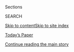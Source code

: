 <div id="app">

<div>

<div class="NYTAppHideMasthead css-1r6wvpq e1suatyy0">

<div class="section css-ui9rw0 e1suatyy2">

<div class="css-eph4ug er09x8g0">

<div class="css-6n7j50">

</div>

<span class="css-1dv1kvn">Sections</span>

<div class="css-10488qs">

<span class="css-1dv1kvn">SEARCH</span>

</div>

[Skip to content](#site-content)[Skip to site
index](#site-index)

</div>

<div class="css-10698na e1huz5gh0">

</div>

</div>

<div id="masthead-bar-one" class="section hasLinks css-15hmgas e1csuq9d3">

<div class="css-uqyvli e1csuq9d0">

</div>

<div class="css-1uqjmks e1csuq9d1">

</div>

<div class="css-9e9ivx">

[](https://myaccount.nytimes3xbfgragh.onion/auth/login?response_type=cookie&client_id=vi)

</div>

<div class="css-1bvtpon e1csuq9d2">

[Today’s Paper](https://www.nytimes3xbfgragh.onion/section/todayspaper)

</div>

</div>

</div>

</div>

<div data-aria-hidden="false">

<div id="site-content" data-role="main">

<div id="top-wrapper" class="css-15p45cc eaca97t0" type="top">

<div id="top-slug" class="css-19x0jxb eaca97t1" hidden="">

Advertisement

</div>

[Continue reading the main
story](#after-top)

<div class="ad top-wrapper" style="text-align:center;height:100%;display:block;min-height:90px">

<div id="top" class="place-ad" data-position="top" data-size-key="top">

</div>

</div>

<div id="after-top">

</div>

</div>

<div id="byline" class="section css-15h4p1b e9abtgs0">

<div class="css-1j21atc e1svk9qx1">

<div class="css-nfcc9b e1svk9qx3">

<div class="css-cnx41t">

![Portrait of Aaron
Byrd](https://static01.graylady3jvrrxbe.onion/images/2018/10/02/multimedia/author-aaron-byrd/author-aaron-byrd-thumbLarge.png)

</div>

<div class="css-vl9dhg e1svk9qx5">

<div class="css-1nrhkj6 e1svk9qx6">

# Aaron Byrd

</div>

## <span>Recent and archived work by Aaron Byrd for The New York Times</span>

</div>

</div>

</div>

<div>

<div id="mid1-wrapper" class="css-1mn4oms eaca97t0" type="rank">

<div id="mid1-slug" class="css-1tag3rd eaca97t1">

Advertisement

</div>

[Continue reading the main
story](#after-mid1)

<div id="mid1" class="ad mid1-wrapper" style="text-align:center;height:100%;display:block">

</div>

<div id="after-mid1">

</div>

</div>

</div>

<div class="css-185go5a e1o5byef0">

<div class="css-15cbhtu">

  - [Latest](#stream-panel)
  - <span class="css-6n7j50">Search</span>
    <div class="control">
    <div class="label-container css-1dv1kvn">
    Search
    </div>
    <div class="css-wm4t3d">
    **<span id="clear-search-input" class="css-1dv1kvn">Clear this text
    input</span>
    </div>
    </div>
    <span class="css-1iovbfw"></span>

<div id="stream-panel" class="section css-8msx5b e1jz0cab1">

<div class="css-13mho3u">

1.  
    
    <div class="css-1cp3ece">
    
    <div class="css-1l4spti">
    
    [](/video/us/politics/100000007219397/national-conventions-election.html)
    
    <div class="css-79elbk">
    
    ![](https://static01.graylady3jvrrxbe.onion/images/2020/08/18/video/xx-preconventionscover/xx-preconventionscover-thumbWide.png?quality=75&auto=webp&disable=upscale)
    
    </div>
    
    ### <span class="css-hue6tr ezz4tcd1">Times</span><span class="css-1a54gqt">Video</span>
    
    ## The Political Conventions Are Starting. Here’s What to Expect.
    
    The coronavirus pandemic has changed nearly every facet of life in
    2020, and the political conventions are no exception. Our reporters
    catch you up on what you need to know.
    
    <div class="css-1nqbnmb ea5icrr0">
    
    By <span class="css-1n7hynb">Sarah Kerr, Jeff Bernier, Aaron Byrd
    <span>and</span> Christina
    Kelso</span>
    
    </div>
    
    </div>
    
    <div class="css-1lc2l26 e1xfvim33">
    
    </div>
    
    </div>

2.  
    
    <div class="css-1cp3ece">
    
    <div class="css-1l4spti">
    
    [](/interactive/2020/07/14/nyregion/nypd-george-floyd-protests.html)
    
    <div class="css-79elbk">
    
    ![](https://static01.graylady3jvrrxbe.onion/images/2020/07/17/nyregion/nypd-protest-force-1594677753223-print/nypd-protest-force-1594677753223-thumbWide.jpg?quality=75&auto=webp&disable=upscale)
    
    </div>
    
    ## N.Y.P.D. Says It Used Restraint During Protests. Here’s What the Videos Show.
    
    Police officials say there were “isolated cases” of inappropriate
    force. But 64 videos show many attacks on protesters that appear
    unwarranted.
    
    <div class="css-1nqbnmb ea5icrr0">
    
    By <span class="css-1n7hynb">Allison McCann, Blacki Migliozzi, Andy
    Newman, Larry Buchanan <span>and</span> Aaron
    Byrd</span>
    
    </div>
    
    </div>
    
    <div class="css-1lc2l26 e1xfvim33">
    
    </div>
    
    </div>

3.  
    
    <div class="css-1cp3ece">
    
    <div class="css-1l4spti">
    
    [](/video/nyregion/100000007092240/coronavirus-covid-patients-classical-music.html)
    
    <div class="css-79elbk">
    
    ![](https://static01.graylady3jvrrxbe.onion/images/2020/05/03/video/xxvid-covidconcerts3/xxvid-covidconcerts3-thumbWide.jpg?quality=75&auto=webp&disable=upscale)
    
    </div>
    
    ### <span class="css-hue6tr ezz4tcd1">Times</span><span class="css-1a54gqt">Video</span>
    
    ## Concert for One: I.C.U. Doctor Brings Classical Music to Coronavirus Patients
    
    Dr. Rachel Easterwood, a professionally trained
    musician-turned-physician, has found a unique way to help her
    patients with Covid-19 — live classical music concerts.
    
    <div class="css-1nqbnmb ea5icrr0">
    
    By <span class="css-1n7hynb">Sarah Kerr, Noah Throop
    <span>and</span> Aaron
    Byrd</span>
    
    </div>
    
    </div>
    
    <div class="css-1lc2l26 e1xfvim33">
    
    </div>
    
    </div>

4.  
    
    <div class="css-1cp3ece">
    
    <div class="css-1l4spti">
    
    [](/video/health/100000007056651/covid-ards-acute-respiratory-distress-syndrome.html)
    
    <div class="css-79elbk">
    
    ![](https://static01.graylady3jvrrxbe.onion/images/2020/04/06/autossell/cover03/cover03-thumbWide.jpg?quality=75&auto=webp&disable=upscale)
    
    </div>
    
    ### <span class="css-hue6tr ezz4tcd1">Times</span><span class="css-1a54gqt">Video</span>
    
    ## How Coronavirus Attacks the Body
    
    It doesn’t take long for mild coronavirus symptoms to turn serious.
    These virtual reality images show how the virus can invade the lungs
    and kill.
    
    <div class="css-1nqbnmb ea5icrr0">
    
    By <span class="css-1n7hynb">Jonah M. Kessel <span>and</span> Aaron
    Byrd</span>
    
    </div>
    
    </div>
    
    <div class="css-1lc2l26 e1xfvim33">
    
    </div>
    
    </div>

5.  
    
    <div class="css-1cp3ece">
    
    <div class="css-1l4spti">
    
    [](/video/us/politics/100000006788245/impeachment-process-history.html)
    
    <div class="css-79elbk">
    
    ![](https://static01.graylady3jvrrxbe.onion/images/2019/11/16/video/xx-impeachment-explainer-vid/xx-impeachment-explainer-vid-thumbWide.jpg?quality=75&auto=webp&disable=upscale)
    
    </div>
    
    ### <span class="css-hue6tr ezz4tcd1">Times</span><span class="css-1a54gqt">Video</span>
    
    ## How Does the Impeachment Process Work?
    
    Explosive testimony. News media frenzies. A trial in the Senate.
    Here is how impeachment works — and how it has played out in the
    past.
    
    <div class="css-1nqbnmb ea5icrr0">
    
    By <span class="css-1n7hynb">Sarah Kerr, Natalie Reneau
    <span>and</span> Aaron
    Byrd</span>
    
    </div>
    
    </div>
    
    <div class="css-1lc2l26 e1xfvim33">
    
    </div>
    
    </div>

6.  
    
    <div class="css-1cp3ece">
    
    <div class="css-1l4spti">
    
    [](/video/world/middleeast/100000006815692/syria-hospitals-russia.html)
    
    <div class="css-79elbk">
    
    ![](https://static01.graylady3jvrrxbe.onion/images/2019/11/12/world/middleeast/onsite-Vis-Inv-Syria-Hospitals-run/onsite-Vis-Inv-Syria-Hospitals-run-thumbWide.jpg?quality=75&auto=webp&disable=upscale)
    
    </div>
    
    ### <span class="css-hue6tr ezz4tcd1">Times</span><span class="css-1a54gqt">Video</span>
    
    ## We Proved Russian Pilots Bombed a Hospital. Then They Did It Again.
    
    Four weeks ago, The Times provided visual evidence showing that the
    Russian Air Force bombed a Syrian hospital. Last Wednesday, Russia
    did it again.
    
    <div class="css-1nqbnmb ea5icrr0">
    
    By <span class="css-1n7hynb">Christiaan Triebert, Evan Hill, Malachy
    Browne, Dmitriy Khavin <span>and</span> Aaron
    Byrd</span>
    
    </div>
    
    </div>
    
    <div class="css-1lc2l26 e1xfvim33">
    
    </div>
    
    </div>

7.  
    
    <div class="css-1cp3ece">
    
    <div class="css-1l4spti">
    
    [](/2019/07/12/arts/bob-ross-paintings-mystery.html)
    
    <div class="css-79elbk">
    
    ![](https://static01.graylady3jvrrxbe.onion/images/2019/07/13/arts/13video/bob-ross-cover-thumbWide-v3.png?quality=75&auto=webp&disable=upscale)
    
    </div>
    
    ## Where Are All the Bob Ross Paintings? We Found Them.
    
    Bob Ross painted more than 1,000 landscapes for his television show
    — so why are they so hard to find? We solve one of the internet’s
    favorite little mysteries.
    
    <div class="css-1nqbnmb ea5icrr0">
    
    By <span class="css-1n7hynb">Larry Buchanan, Aaron Byrd, Alicia
    DeSantis <span>and</span> Emily
    Rhyne</span>
    
    </div>
    
    </div>
    
    <div class="css-1lc2l26 e1xfvim33">
    
    </div>
    
    </div>

8.  
    
    <div class="css-1cp3ece">
    
    <div class="css-1l4spti">
    
    [](/video/arts/100000005865824/bob-ross-paintings-mystery.html)
    
    <div class="css-79elbk">
    
    ![](https://static01.graylady3jvrrxbe.onion/images/2019/07/13/arts/13video/bob-ross-cover-thumbWide-v3.png?quality=75&auto=webp&disable=upscale)
    
    </div>
    
    ### <span class="css-hue6tr ezz4tcd1">Times</span><span class="css-1a54gqt">Video</span>
    
    ## Where Are All the Bob Ross Paintings? We Found Them.
    
    Bob Ross painted more than 1,000 landscapes for his television show
    — so why are they so hard to find? Solving one of the internet’s
    favorite little mysteries.
    
    <div class="css-1nqbnmb ea5icrr0">
    
    By <span class="css-1n7hynb">Larry Buchanan, Aaron Byrd, Alicia
    DeSantis <span>and</span> Emily
    Rhyne</span>
    
    </div>
    
    </div>
    
    <div class="css-1lc2l26 e1xfvim33">
    
    </div>
    
    </div>

9.  
    
    <div class="css-1cp3ece">
    
    <div class="css-1l4spti">
    
    [](/es/interactive/2019/06/11/universal/sam-kerr-mundial-australia.html)
    
    <div class="css-79elbk">
    
    ![](https://static01.graylady3jvrrxbe.onion/images/2019/06/09/autossell/9972806b/9972806b-thumbWide-v4.jpg?quality=75&auto=webp&disable=upscale)
    
    </div>
    
    ## Todos los goles de Sam Kerr
    
    La delantera australiana, de 25 años, es de las mejores futbolistas
    del mundo. Hacemos un repaso de sus toques al balón.
    
    <div class="css-1nqbnmb ea5icrr0">
    
    Por <span class="css-1n7hynb">Larry Buchanan, Aaron Byrd, Allison
    McCann, Matt Ruby <span>y</span> Bedel
    Saget</span>
    
    </div>
    
    </div>
    
    <div class="css-1lc2l26 e1xfvim33">
    
    </div>
    
    </div>

10. 
    
    <div class="css-1cp3ece">
    
    <div class="css-1l4spti">
    
    [](/interactive/2019/06/11/sports/world-cup/crystal-dunn-world-cup.html)
    
    <div class="css-79elbk">
    
    ![](https://static01.graylady3jvrrxbe.onion/images/2019/06/10/multimedia/dunn-world-cup/dunn-world-cup-thumbWide.jpg?quality=75&auto=webp&disable=upscale)
    
    </div>
    
    ## Crystal Dunn Will Attack From Everywhere
    
    We fitted her with motion-capture sensors, and she showed us how she
    beats the defense.
    
    <div class="css-1nqbnmb ea5icrr0">
    
    By <span class="css-1n7hynb">Larry Buchanan, Aaron Byrd, Mika
    Gröndahl, Evan Grothjan, Lingdong Huang, Allison McCann, Karthik
    Patanjali, Emily Rhyne, Matt Ruby <span>and</span> Bedel
    Saget</span>
    
    </div>
    
    </div>
    
    <div class="css-1lc2l26 e1xfvim33">
    
    </div>
    
    </div>

<div class="css-13mho3u">

<div class="css-1t62hi8">

<div class="css-1stvaey">

Show
More

<div>

<div style="border:0;clip:rect(0 0 0 0);height:1px;margin:-1px;overflow:hidden;white-space:nowrap;padding:0;width:1px;position:absolute" data-role="log" data-aria-live="assertive">

</div>

<div style="border:0;clip:rect(0 0 0 0);height:1px;margin:-1px;overflow:hidden;white-space:nowrap;padding:0;width:1px;position:absolute" data-role="log" data-aria-live="assertive">

</div>

<div style="border:0;clip:rect(0 0 0 0);height:1px;margin:-1px;overflow:hidden;white-space:nowrap;padding:0;width:1px;position:absolute" data-role="log" data-aria-live="polite">

</div>

<div style="border:0;clip:rect(0 0 0 0);height:1px;margin:-1px;overflow:hidden;white-space:nowrap;padding:0;width:1px;position:absolute" data-role="log" data-aria-live="polite">

</div>

</div>

</div>

</div>

</div>

</div>

<div class="css-g6hk37 supplemental">

<div id="mid2-wrapper" class="css-10wkyv7 eaca97t0" type="lede">

<div id="mid2-slug" class="css-1tag3rd eaca97t1">

Advertisement

</div>

[Continue reading the main
story](#after-mid2)

<div id="mid2" class="ad mid2-wrapper" style="text-align:center;height:100%;display:block;min-height:250px">

</div>

<div id="after-mid2">

</div>

</div>

</div>

</div>

</div>

</div>

</div>

</div>

## Site Index

<div>

</div>

## Site Information Navigation

  - [© <span>2020</span> <span>The New York Times
    Company</span>](https://help.nytimes3xbfgragh.onion/hc/en-us/articles/115014792127-Copyright-notice)

<!-- end list -->

  - [NYTCo](https://www.nytco.com/)
  - [Contact
    Us](https://help.nytimes3xbfgragh.onion/hc/en-us/articles/115015385887-Contact-Us)
  - [Work with us](https://www.nytco.com/careers/)
  - [Advertise](https://nytmediakit.com/)
  - [T Brand Studio](http://www.tbrandstudio.com/)
  - [Your Ad
    Choices](https://www.nytimes3xbfgragh.onion/privacy/cookie-policy#how-do-i-manage-trackers)
  - [Privacy](https://www.nytimes3xbfgragh.onion/privacy)
  - [Terms of
    Service](https://help.nytimes3xbfgragh.onion/hc/en-us/articles/115014893428-Terms-of-service)
  - [Terms of
    Sale](https://help.nytimes3xbfgragh.onion/hc/en-us/articles/115014893968-Terms-of-sale)
  - [Site
    Map](https://spiderbites.nytimes3xbfgragh.onion)
  - [Help](https://help.nytimes3xbfgragh.onion/hc/en-us)
  - [Subscriptions](https://www.nytimes3xbfgragh.onion/subscription?campaignId=37WXW)

</div>

</div>

